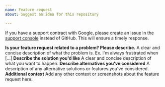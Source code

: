 ```yaml
---
name: Feature request
about: Suggest an idea for this repository

---
```


If you have a support contract with Google, please create an issue in the [support console](https://cloud.google.com/support/) instead of GitHub. This will ensure a timely response.

 **Is your feature request related to a problem? Please describe.**
A clear and concise description of what the problem is. Ex. I'm always frustrated when [...]
 **Describe the solution you'd like**
A clear and concise description of what you want to happen.
 **Describe alternatives you've considered**
A description of any alternative solutions or features you've considered.
 **Additional context**
Add any other context or screenshots about the feature request here.
